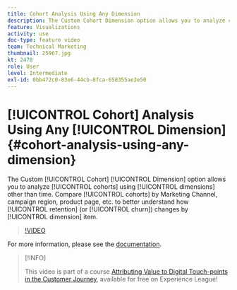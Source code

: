```yaml
---
title: Cohort Analysis Using Any Dimension
description: The Custom Cohort Dimension option allows you to analyze cohorts using dimensions other than time. Compare cohorts by Marketing Channel, campaign region, product page, etc. to better understand how retention (or churn) changes by dimension item.
feature: Visualizations
activity: use
doc-type: feature video
team: Technical Marketing
thumbnail: 25967.jpg
kt: 2478
role: User
level: Intermediate
exl-id: 0bb472c0-83e6-44cb-8fca-658355ae3e50
---
```

# [!UICONTROL Cohort] Analysis Using Any [!UICONTROL Dimension] {#cohort-analysis-using-any-dimension}

The Custom [!UICONTROL Cohort] [!UICONTROL Dimension] option allows you to analyze [!UICONTROL cohorts] using [!UICONTROL dimensions] other than time. Compare [!UICONTROL cohorts] by Marketing Channel, campaign region, product page, etc. to better understand how [!UICONTROL retention] (or [!UICONTROL churn]) changes by [!UICONTROL dimension] item.

>[!VIDEO](https://video.tv.adobe.com/v/25967/?quality=12)

For more information, please see the [documentation](https://experienceleague.adobe.com/docs/analytics/analyze/analysis-workspace/visualizations/cohort-table/cohort-analysis.html?lang=en).

>[!INFO]
>
> This video is part of a course [Attributing Value to Digital Touch-points in the Customer Journey](https://experienceleague.adobe.com/?recommended=Analytics-U-1-2020.2), available for free on Experience League!
